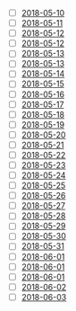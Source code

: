 - [ ] [2018-05-10](./2018-05-10.md)
- [ ] [2018-05-11](./2018-05-11.md)
- [ ] [2018-05-12](./2018-05-12.md)
- [ ] [2018-05-12](./2018-05-12.md)
- [ ] [2018-05-13](./2018-05-13.md)
- [ ] [2018-05-13](./2018-05-13.md)
- [ ] [2018-05-14](./2018-05-14.md)
- [ ] [2018-05-15](./2018-05-15.md)
- [ ] [2018-05-16](./2018-05-16.md)
- [ ] [2018-05-17](./2018-05-17.md)
- [ ] [2018-05-18](./2018-05-18.md)
- [ ] [2018-05-19](./2018-05-19.md)
- [ ] [2018-05-20](./2018-05-20.md)
- [ ] [2018-05-21](./2018-05-21.md)
- [ ] [2018-05-22](./2018-05-22.md)
- [ ] [2018-05-23](./2018-05-23.md)
- [ ] [2018-05-24](./2018-05-24.md)
- [ ] [2018-05-25](./2018-05-25.md)
- [ ] [2018-05-26](./2018-05-26.md)
- [ ] [2018-05-27](./2018-05-27.md)
- [ ] [2018-05-28](./2018-05-28.md)
- [ ] [2018-05-29](./2018-05-29.md)
- [ ] [2018-05-30](./2018-05-30.md)
- [ ] [2018-05-31](./2018-05-31.md)
- [ ] [2018-06-01](./2018-06-01.md)
- [ ] [2018-06-01](./2018-06-01.md)
- [ ] [2018-06-01](./2018-06-01.md)
- [ ] [2018-06-02](./2018-06-02.md)
- [ ] [2018-06-03](./2018-06-03.md)
